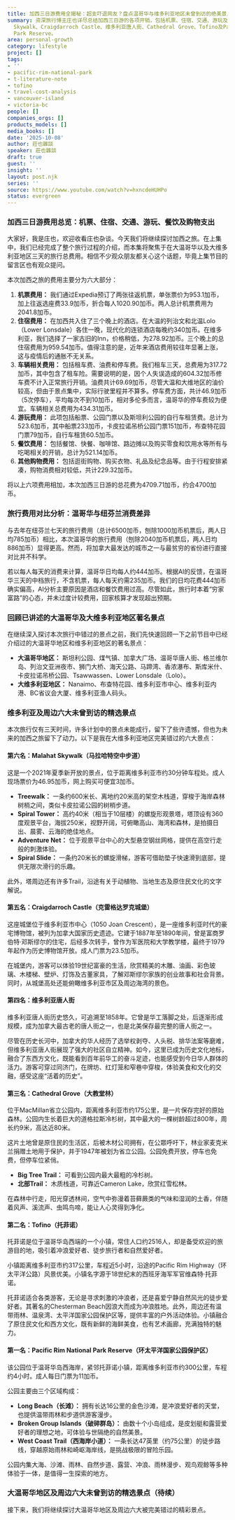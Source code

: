 ```yaml
---
title: 加西三日游费用全揭秘：超支吓退网友？盘点温哥华与维多利亚地区未曾到访的绝美景点
summary: 资深旅行博主庄也详尽总结加西三日游的各项开销，包括机票、住宿、交通、游玩及餐饮，并对比分析其高昂程度。同时，盘点了大温哥华与大维多利亚地区被遗漏的六大必去景点，带领观众云游Malahat
  Skywalk、Craigdarroch Castle、维多利亚唐人街、Cathedral Grove、Tofino及Pacific Rim National
  Park Reserve。
area: personal-growth
category: lifestyle
project: []
tags:
- ''
- pacific-rim-national-park
- t-literature-note
- tofino
- travel-cost-analysis
- vancouver-island
- victoria-bc
people: []
companies_orgs: []
products_models: []
media_books: []
date: '2025-10-08'
author: 莊也雜談
speaker: 莊也雜談
draft: true
guest: ''
insight: ''
layout: post.njk
series: ''
source: https://www.youtube.com/watch?v=hxncdeHUHPo
status: evergreen
---
```

### 加西三日游费用总览：机票、住宿、交通、游玩、餐饮及购物支出

大家好，我是庄也，欢迎收看庄也杂谈。今天我们将继续探讨加西之旅。在上集中，我们已经完成了整个旅行过程的介绍，而本集将聚焦于在大温哥华以及大维多利亚地区三天的旅行总费用。相信不少观众朋友都关心这个话题，毕竟上集节目的留言区也有观众提问。

本次加西之旅的费用主要分为六大部分：

1.  **机票费用：** 我们通过Expedia预订了两张往返机票，单张票价为953.1加币，加上往返选座费33.9加币，折合每人1020.90加币。两人总计机票费用为2041.8加币。
2.  **住宿费用：** 在加西共入住了三个晚上的酒店。在大温的列治文和北温Lolo（Lower Lonsdale）各住一晚，现代化的连锁酒店每晚约340加币。在维多利亚，我们选择了一家古旧的Inn，价格稍低，为278.92加币。三个晚上的总住宿费用为959.54加币。值得注意的是，近年来酒店费用较往年显著上涨，这与疫情后的通胀不无关系。
3.  **车辆相关费用：** 包括租车费、油费和停车费。我们租车三天，总费用为317.72加币，其中包含了租车险。需要说明的是，因个人失误造成的604.32加币修车费不计入正常旅行开销。油费共计69.69加币，尽管大温和大维地区的油价较高，但由于景点集中，实际行驶里程并不算多。停车费方面，共计46.9加币（5次停车），平均每次不到10加币，相对多伦多而言，温哥华的停车费较为便宜。车辆相关总费用为434.31加币。
4.  **游玩费用：** 此项包括船票、公园门票以及斯坦利公园的自行车租赁费。总计为523.6加币，其中船票233加币，卡皮拉诺吊桥公园门票151加币，布查特花园门票79加币，自行车租赁60.5加币。
5.  **餐饮费用：** 包括餐馆、快餐、咖啡馆、路边摊以及购买零食和饮用水等所有与吃喝相关的开销，总计为521.14加币。
6.  **其他购物费用：** 包括逛街购物、购买衣物、礼品及纪念品等。由于行程安排紧凑，购物消费相对较低，共计229.32加币。

将以上六项费用相加，本次加西三日游的总花费为4709.71加币，约合4700加币。

### 旅行费用对比分析：温哥华与纽芬兰消费差异

与去年在纽芬兰七天的旅行费用（总计6500加币，刨除1000加币机票后，两人日均785加币）相比，本次温哥华的旅行费用（刨除2040加币机票后，两人日均886加币）显得更高。然而，将加拿大最发达的城市之一与最贫穷的省份进行直接对比并不科学。

若以每人每天的消费来计算，温哥华日均每人约444加币。根据AI的反馈，在温哥华三天的中档旅行，不含机票，每人每天约需235加币。我们的日均花费444加币确实偏高，AI分析主要原因是酒店和餐饮费用过高。尽管如此，旅行时本着“穷家富路”的心态，并未过度计较费用，回家核算才发现超出预期。

### 回顾已讲述的大温哥华及大维多利亚地区著名景点

在继续深入探讨本次旅行中错过的景点之前，我们先快速回顾一下之前节目中已经介绍过的大温哥华地区和维多利亚地区的著名景点：

*   **大温哥华地区：** 斯坦利公园、煤气镇、加拿大广场、温哥华唐人街、格兰维尔岛、列治文亚洲夜市、狮门大桥、海天公路、马蹄湾、香浓瀑布、斯库米什、卡皮拉诺吊桥公园、Tsawwassen、Lower Lonsdale（Lolo）。
*   **大维多利亚地区：** Nanaimo、布查特花园、维多利亚市中心、维多利亚内港、BC省议会大厦、维多利亚渔人码头。

### 维多利亚及周边六大未曾到访的精选景点

本次旅行仅有三天时间，许多计划中的景点未能成行，留下了些许遗憾，但也为未来的加西之旅留下了动力。以下是我在大维多利亚地区完美错过的六大景点：

#### 第六名：Malahat Skywalk（马拉哈特空中步道）

这是一个2021年夏季新开放的景点，位于距离维多利亚市约30分钟车程处。成人现场票价为46.95加币，网上购买可便宜3加币。

*   **Treewalk：** 一条约600米长、离地约20米高的架空木栈道，穿梭于海岸森林树梢之间，类似卡皮拉诺公园的树梢步道。
*   **Spiral Tower：** 高约40米（相当于10层楼）的螺旋形观景塔，塔顶设有360度观景平台，海拔250米，视野开阔，可俯瞰高山、海湾和森林，是拍摄日出、晨雾、云海的绝佳地点。
*   **Adventure Net：** 位于观景平台中心的大型悬空钢丝网格，提供在高空行走般的刺激体验。
*   **Spiral Slide：** 一条约20米长的螺旋滑梯，游客可借助垫子快速滑到底部，提供无限次滑行的乐趣。

此外，塔周边还有许多Trail，沿途有关于动植物、当地生态及原住民文化的文字解说。

#### 第五名：Craigdarroch Castle（克雷格达罗克城堡）

这座城堡位于维多利亚市中心（1050 Joan Crescent），是一座维多利亚时代的豪宅博物馆，被列为加拿大国家历史遗迹。它建于1887年至1890年间，曾是富商罗伯特·邓斯缪尔的住宅，后经多次转手，曾作为军医院和大学教学楼，最终于1979年起作为历史博物馆开放。成人门票为23.5加币。

在城堡内，游客可以体验19世纪富豪的生活，欣赏精美的木雕、油画、彩色玻璃、木楼梯、壁炉、灯饰及古董家具，了解邓斯缪尔家族的创业故事和社会背景。同时，从城堡高处还能俯瞰维多利亚市区及周边海湾的景色。

#### 第四名：维多利亚唐人街

维多利亚唐人街历史悠久，可追溯至1858年。它曾是华工落脚之处，后逐渐形成规模，成为加拿大最古老的唐人街之一，也是北美保存最完整的唐人街之一。

尽管在历史长河中，加拿大的华人经历了选举权剥夺、人头税、排华法案等磨难，但维多利亚唐人街展现了强大的社区自立精神。如今，这里已成为历史文化地标，融合了东西方文化，既能看到百年前华工的奋斗足迹，也能感受到今日华人群体的活力。游客可穿过同济门，在牌坊、红灯笼和窄巷中穿梭，体验美食和文化的交融，感受这座“活着的历史”。

#### 第三名：Cathedral Grove（大教堂林）

位于MacMillan省立公园内，距离维多利亚市约175公里，是一片保存完好的原始森林。公园内生长着巨大的道格拉斯冷杉树，其中最大的一棵树龄超过800年，周长约9米，高达近80米。

这片土地曾是原住民的生活区，后被木材公司拥有，在公眾呼吁下，林业家麦克米兰捐赠土地用于保护，并于1947年被划为省立公园。公园免费开放，停车也免费，但停车位紧俏。

*   **Big Tree Trail：** 可看到公园内最大最粗的冷杉树。
*   **北部Trail：** 木质栈道，可靠近Cameron Lake，欣赏红雪松林。

在森林中行走，阳光穿透林间，空气中弥漫着苔藓蕨类的气味和湿润的土香，伴随着风声、溪流声、虫鸣鸟啼，能让人心灵得到净化。

#### 第二名：Tofino（托菲诺）

托菲诺是位于温哥华岛西端的一个小镇，常住人口约2516人，却是备受欢迎的旅游目的地，吸引着冲浪爱好者、徒步旅行者和自然爱好者。

小镇距离维多利亚市约317公里，车程近5小时，沿途的Pacific Rim Highway（环太平洋公路）风景优美。小镇名字源于18世纪末的西班牙海军军官维森特·托菲诺。

托菲诺适合各类游客，无论是寻求刺激的冲浪者，还是喜爱宁静自然风光的徒步爱好者。其著名的Chesterman Beach因浪大而成为冲浪胜地。此外，周边还有温带雨林、温泉湾、太平洋国家公园保护区等，提供丰富的户外活动体验。小镇融合了原住民文化和西方文化，既有新鲜的海鲜美食，也有艺术画廊，充满独特的魅力。

#### 第一名：Pacific Rim National Park Reserve（环太平洋国家公园保护区）

该公园位于温哥华岛西海岸，紧邻托菲诺小镇，距离维多利亚市约300公里，车程约4小时。成人每日门票为11加币。

公园主要由三个区域构成：

*   **Long Beach（长滩）：** 拥有长达16公里的金色沙滩，是冲浪爱好者的天堂，也提供温带雨林和步道供游客漫步。
*   **Broken Group Islands（破碎群岛）：** 由数十个小岛组成，是皮划艇和露营爱好者的理想之地，可体验与世隔绝的自然美景。
*   **West Coast Trail（西海岸小道）：** 一条长达47英里（约75公里）的徒步路线，穿越原始雨林和崎岖海岸线，是挑战极限的冒险乐园。

公园内集大海、沙滩、雨林、自然步道、露营、冲浪、雨林漫步、观鸟观鲸等多种体验于一体，是值得一生探索的地方。

### 大温哥华地区及周边六大未曾到访的精选景点（待续）

接下来，我们将继续探讨大温哥华地区及周边六大被完美错过的精彩景点。
